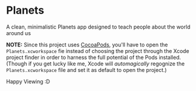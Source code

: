 # Planets
A clean, minimalistic Planets app designed to teach people about the world around us

**NOTE:** Since this project uses [CocoaPods](cocoapods.org), you'll have to open the `Planets.xcworkspace` fie instead of choosing the project through the Xcode project finder in order to harness the full potential of the Pods installed.
(Though if you get lucky like me, Xcode will _automagically_ regognize the `Planets.xcworkspace` file and set it as default to open the project.)

Happy Viewing :D
